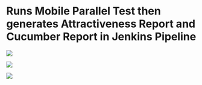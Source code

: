 # Runs Mobile Parallel Test then generates Attractiveness Report and Cucumber Report in Jenkins Pipeline

![](https://i.imgur.com/wHE965C.png)

![](https://i.imgur.com/BSzYgNj.png)

![](https://i.imgur.com/uWjIlUX.png)
